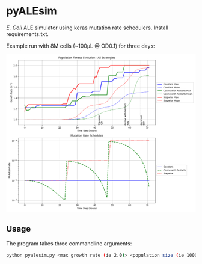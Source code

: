 # pyALEsim
*E. Coli* ALE simulator using keras mutation rate schedulers. Install requirements.txt.

Example run with 8M cells (~100µL @ OD0.1) for three days:

![Example run](./example.png)

## Usage
The program takes three commandline arguments:

```bash
python pyalesim.py <max growth rate (ie 2.0)> <population size (ie 10000)> <num hours (ie 72)>
```
